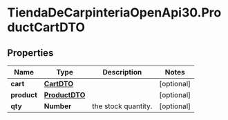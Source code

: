 # TiendaDeCarpinteriaOpenApi30.ProductCartDTO

## Properties

Name | Type | Description | Notes
------------ | ------------- | ------------- | -------------
**cart** | [**CartDTO**](CartDTO.md) |  | [optional] 
**product** | [**ProductDTO**](ProductDTO.md) |  | [optional] 
**qty** | **Number** | the stock quantity. | [optional] 


